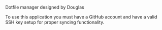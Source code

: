 Dotfile manager designed by Douglas


To use this application you must have a GitHub account and have a valid SSH key setup for proper syncing functionality.
